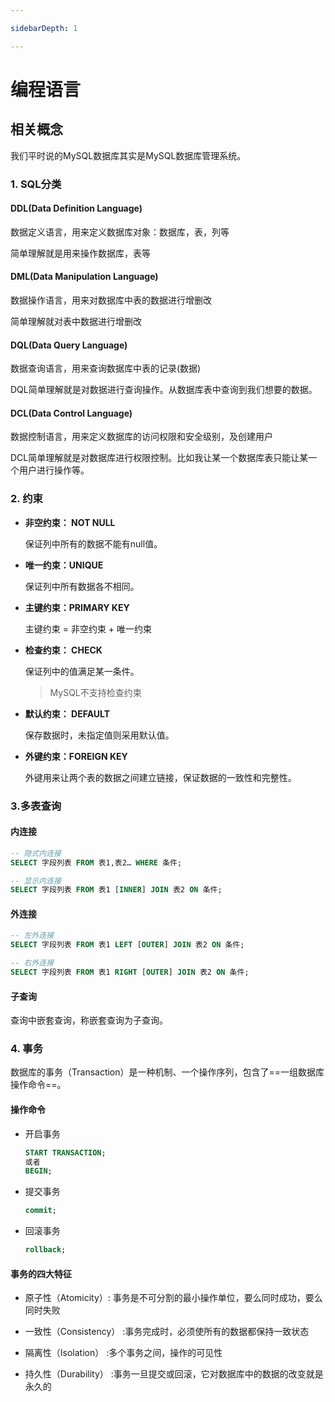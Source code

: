 ```yaml
---

sidebarDepth: 1

---
```


# 编程语言

## 相关概念

我们平时说的MySQL数据库其实是MySQL数据库管理系统。

### 1. SQL分类

#### DDL(Data Definition Language)  

数据定义语言，用来定义数据库对象：数据库，表，列等

简单理解就是用来操作数据库，表等

#### DML(Data Manipulation Language)

数据操作语言，用来对数据库中表的数据进行增删改

简单理解就对表中数据进行增删改

#### DQL(Data Query Language)

数据查询语言，用来查询数据库中表的记录(数据)

DQL简单理解就是对数据进行查询操作。从数据库表中查询到我们想要的数据。

#### DCL(Data Control Language)

数据控制语言，用来定义数据库的访问权限和安全级别，及创建用户

DCL简单理解就是对数据库进行权限控制。比如我让某一个数据库表只能让某一个用户进行操作等。

### 2. 约束

* **非空约束： NOT NULL**

  保证列中所有的数据不能有null值。

* **唯一约束：UNIQUE**

  保证列中所有数据各不相同。

* **主键约束：PRIMARY KEY**

  主键约束 = 非空约束 + 唯一约束

* **检查约束： CHECK**

  保证列中的值满足某一条件。

  > MySQL不支持检查约束

* **默认约束： DEFAULT**

  保存数据时，未指定值则采用默认值。

* **外键约束：FOREIGN KEY**

  外键用来让两个表的数据之间建立链接，保证数据的一致性和完整性。

### 3.多表查询

#### 内连接

```sql
-- 隐式内连接
SELECT 字段列表 FROM 表1,表2… WHERE 条件;

-- 显示内连接
SELECT 字段列表 FROM 表1 [INNER] JOIN 表2 ON 条件;
```

#### 外连接

```sql
-- 左外连接
SELECT 字段列表 FROM 表1 LEFT [OUTER] JOIN 表2 ON 条件;

-- 右外连接
SELECT 字段列表 FROM 表1 RIGHT [OUTER] JOIN 表2 ON 条件;
```

#### 子查询

查询中嵌套查询，称嵌套查询为子查询。

### 4. 事务

数据库的事务（Transaction）是一种机制、一个操作序列，包含了==一组数据库操作命令==。

#### 操作命令

* 开启事务

  ```sql
  START TRANSACTION;
  或者  
  BEGIN;
  ```

* 提交事务

  ```sql
  commit;
  ```

* 回滚事务

  ```sql
  rollback;
  ```

#### 事务的四大特征

* 原子性（Atomicity）: 事务是不可分割的最小操作单位，要么同时成功，要么同时失败

* 一致性（Consistency） :事务完成时，必须使所有的数据都保持一致状态

* 隔离性（Isolation） :多个事务之间，操作的可见性

* 持久性（Durability） :事务一旦提交或回滚，它对数据库中的数据的改变就是永久的
